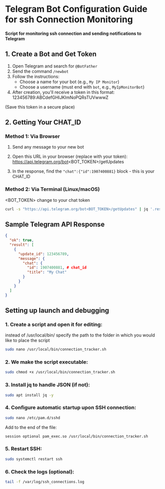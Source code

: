 # Telegram Bot Configuration Guide for ssh Connection Monitoring
 
#### Script for monitoring ssh connection and sending notifications to Telegram

## 1. Create a Bot and Get Token
1. Open Telegram and search for `@BotFather`
2. Send the command `/newbot`
3. Follow the instructions:
   - Choose a name for your bot (e.g., `My IP Monitor`)
   - Choose a username (must end with `bot`, e.g., `MyIpMonitorBot`)
4. After creation, you'll receive a token in this format:
123456789:ABCdefGHIJKlmNoPQRsTUVwwwZ

(Save this token in a secure place)

## 2. Getting Your CHAT_ID
### Method 1: Via Browser
1. Send any message to your new bot
2. Open this URL in your browser (replace with your token):
https://api.telegram.org/bot<BOT_TOKEN>/getUpdates

3. In the response, find the `"chat":{"id":1907400881}` block - this is your CHAT_ID

### Method 2: Via Terminal (Linux/macOS)
<BOT_TOKEN> change to your chat token
```bash
curl -s "https://api.telegram.org/bot<BOT_TOKEN>/getUpdates" | jq '.result[].message.chat.id'
```

## Sample Telegram API Response

```json
{
  "ok": true,
  "result": [
    {
      "update_id": 123456789,
      "message": {
        "chat": {
          "id": 1907400881, # chat_id
          "title": "My Chat"
        }
      }
    }
  ]
}
```
## Setting up launch and debugging
### 1. Create a script and open it for editing:
instead of /usr/local/bin/ specify the path to the folder in which you would like to place the script
```bash 
sudo nano /usr/local/bin/connection_tracker.sh
```

### 2. We make the script executable:
```bash
sudo chmod +x /usr/local/bin/connection_tracker.sh
```

### 3. Install jq to handle JSON (if not):
```bash
sudo apt install jq -y
```

### 4. Configure automatic startup upon SSH connection:
```bash
sudo nano /etc/pam.d/sshd
```

Add to the end of the file:
```bash
session optional pam_exec.so /usr/local/bin/connection_tracker.sh
```

### 5. Restart SSH:
```bash
sudo systemctl restart ssh
```

### 6. Check the logs (optional):
```bash
tail -f /var/log/ssh_connections.log
```